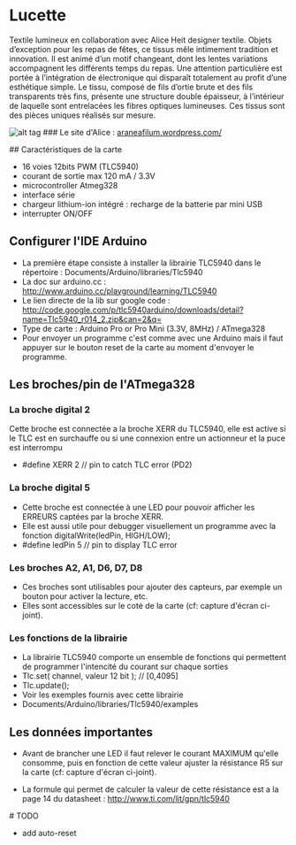 # Lucette

Textile lumineux en collaboration avec Alice Heit designer textile. Objets d’exception pour les repas de fêtes, ce tissus mêle intimement tradition et innovation. Il est animé d’un motif changeant, dont les lentes variations accompagnent les différents temps du repas. Une attention particulière est portée à l’intégration de électronique qui disparaît totalement au profit d’une esthétique simple. Le tissu, composé de fils d’ortie brute et des fils transparents très fins, présente une structure double épaisseur, à l’intérieur de laquelle sont entrelacées les fibres optiques lumineuses. Ces tissus sont des pièces uniques réalisés sur mesure.

![alt tag](https://farm8.staticflickr.com/7762/18261111032_ac43080403_z_d.jpg)
### Le site d'Alice : <a href="https://araneafilum.wordpress.com/" rel="nofollow">araneafilum.wordpress.com/</a>

## Caractéristiques de la carte
- 16 voies 12bits PWM (TLC5940)
- courant de sortie max 120 mA / 3.3V
- microcontroller Atmeg328
- interface série
- chargeur lithium-ion intégré : recharge de la batterie par mini USB
- interrupter ON/OFF

## Configurer l'IDE Arduino
 - La première étape consiste à installer la librairie TLC5940 dans le répertoire : Documents/Arduino/libraries/Tlc5940
 - La doc sur arduino.cc : http://www.arduino.cc/playground/learning/TLC5940
 - Le lien directe de la lib sur google code : http://code.google.com/p/tlc5940arduino/downloads/detail?name=Tlc5940_r014_2.zip&can=2&q=
 - Type de carte : Arduino Pro or Pro Mini (3.3V, 8MHz) / ATmega328
 - Pour envoyer un programme c'est comme avec une Arduino mais il faut appuyer sur le bouton reset de la carte au moment d'envoyer le programme.

## Les broches/pin de l'ATmega328

### La broche digital 2
Cette broche est connectée a la broche XERR du TLC5940, elle est active si le TLC est en surchauffe ou si une connexion entre un actionneur et la puce est interrompu 
 - #define XERR 2 // pin to catch TLC error (PD2)

### La broche digital 5
 - Cette broche est connectée à une LED pour pouvoir afficher les ERREURS captées par la broche XERR.
 - Elle est aussi utile pour debugger visuellement un programme avec la fonction digitalWrite(ledPin, HIGH/LOW);
 - #define ledPin 5 // pin to display TLC error

### Les broches A2, A1, D6, D7, D8
 - Ces broches sont utilisables pour ajouter des capteurs, par exemple un bouton pour activer la lecture, etc.
 - Elles sont accessibles sur le coté de la carte (cf: capture d'écran ci-joint).

### Les fonctions de la librairie
- La librairie TLC5940 comporte un ensemble de fonctions qui permettent de programmer l'intencité du courant sur chaque sorties
- Tlc.set( channel, valeur 12 bit ); // [0,4095]
- Tlc.update();
- Voir les exemples fournis avec cette librairie
 - Documents/Arduino/libraries/Tlc5940/examples

## Les données importantes
- Avant de brancher une LED il faut relever le courant MAXIMUM qu'elle consomme, puis en fonction de cette valeur ajuster la résistance R5 sur la carte (cf: capture d'écran ci-joint).

- La formule qui permet de calculer la valeur de cette résistance est a la page 14 du datasheet : http://www.ti.com/lit/gpn/tlc5940

# TODO
- add auto-reset
